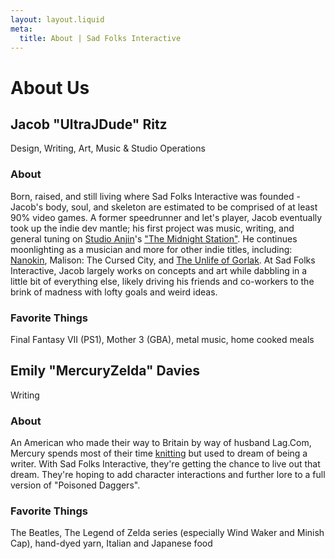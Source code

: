 ```yaml
---
layout: layout.liquid
meta:
  title: About | Sad Folks Interactive
---
```


<h1 class="topBox tagline">About Us</h1>

<main>

## Jacob "UltraJDude" Ritz

Design, Writing, Art, Music & Studio Operations

### About

Born, raised, and still living where Sad Folks Interactive was founded - Jacob's body, soul, and skeleton are estimated to be comprised of at least 90% video games. A former speedrunner and let's player, Jacob eventually took up the indie dev mantle; his first project was music, writing, and general tuning on [Studio Anjin](https://www.studio-anjin.co.uk/)'s ["The Midnight Station"](https://studioanjin.itch.io/the-midnight-station). He continues moonlighting as a musician and more for other indie titles, including: [Nanokin](https://www.studio-anjin.co.uk/nanokin/), Malison: The Cursed City, and [The Unlife of Gorlak](https://landsharkrawr.itch.io/the-unlife-of-gorlak). At Sad Folks Interactive, Jacob largely works on concepts and art while dabbling in a little bit of everything else, likely driving his friends and co-workers to the brink of madness with lofty goals and weird ideas.

### Favorite Things

Final Fantasy VII (PS1), Mother 3 (GBA), metal music, home cooked meals

## Emily "MercuryZelda" Davies

Writing

### About

An American who made their way to Britain by way of husband Lag.Com, Mercury spends most of their time [knitting](https://www.mercurialknits.com) but used to dream of being a writer. With Sad Folks Interactive, they're getting the chance to live out that dream. They're hoping to add character interactions and further lore to a full version of "Poisoned Daggers".

### Favorite Things

The Beatles, The Legend of Zelda series (especially Wind Waker and Minish Cap), hand-dyed yarn, Italian and Japanese food

</main>
